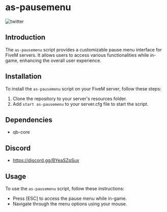 # as-pausemenu
![twitter](https://media.discordapp.net/attachments/1195908592067416155/1204931585556611082/image.png?ex=65d686fc&is=65c411fc&hm=a9902451f8185a1b5170b1d2ae5deb9e529098d47605fd13f87f1fa341705ef0&=&format=webp&quality=lossless&width=1439&height=656)


## Introduction

The `as-pausemenu` script provides a customizable pause menu interface for FiveM servers. It allows users to access various functionalities while in-game, enhancing the overall user experience.

## Installation

To install the `as-pausemenu` script on your FiveM server, follow these steps:

1. Clone the repository to your server's resources folder.
2. Add `start as-pausemenu` to your server.cfg file to start the script.

## Dependencies

- qb-core
## Discord

- https://discord.gg/BYeaSZpSux

## Usage

To use the `as-pausemenu` script, follow these instructions:

- Press [ESC] to access the pause menu while in-game.
- Navigate through the menu options using your mouse.
